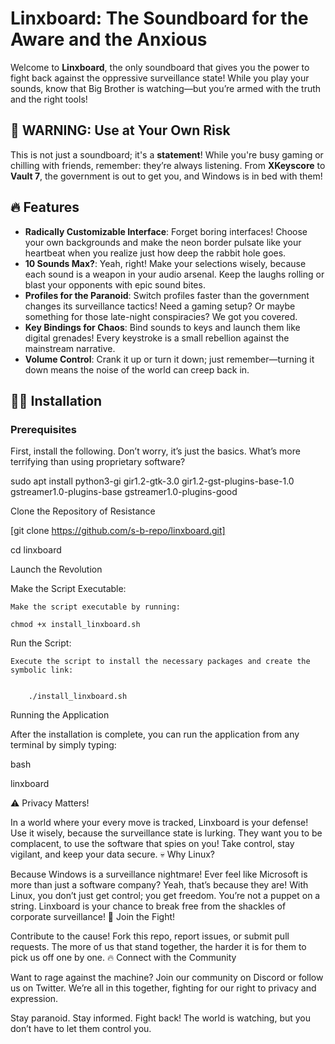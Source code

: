 # Linxboard: The Soundboard for the Aware and the Anxious

Welcome to **Linxboard**, the only soundboard that gives you the power to fight back against the oppressive surveillance state! While you play your sounds, know that Big Brother is watching—but you’re armed with the truth and the right tools! 

## 🚨 WARNING: Use at Your Own Risk

This is not just a soundboard; it's a **statement**! While you're busy gaming or chilling with friends, remember: they’re always listening. From **XKeyscore** to **Vault 7**, the government is out to get you, and Windows is in bed with them! 

## 🔥 Features

- **Radically Customizable Interface**: Forget boring interfaces! Choose your own backgrounds and make the neon border pulsate like your heartbeat when you realize just how deep the rabbit hole goes. 
- **10 Sounds Max?**: Yeah, right! Make your selections wisely, because each sound is a weapon in your audio arsenal. Keep the laughs rolling or blast your opponents with epic sound bites. 
- **Profiles for the Paranoid**: Switch profiles faster than the government changes its surveillance tactics! Need a gaming setup? Or maybe something for those late-night conspiracies? We got you covered.
- **Key Bindings for Chaos**: Bind sounds to keys and launch them like digital grenades! Every keystroke is a small rebellion against the mainstream narrative. 
- **Volume Control**: Crank it up or turn it down; just remember—turning it down means the noise of the world can creep back in. 

## 🏴‍☠️ Installation

### Prerequisites

First, install the following. Don’t worry, it’s just the basics. What’s more terrifying than using proprietary software? 

sudo apt install python3-gi gir1.2-gtk-3.0 gir1.2-gst-plugins-base-1.0 gstreamer1.0-plugins-base gstreamer1.0-plugins-good

Clone the Repository of Resistance


[git clone https://github.com/s-b-repo/linxboard.git]

cd linxboard

Launch the Revolution

Make the Script Executable:

    Make the script executable by running:

    chmod +x install_linxboard.sh

Run the Script:

    Execute the script to install the necessary packages and create the symbolic link:


        ./install_linxboard.sh

Running the Application

After the installation is complete, you can run the application from any terminal by simply typing:

bash

linxboard

⚠️ Privacy Matters!

In a world where your every move is tracked, Linxboard is your defense! Use it wisely, because the surveillance state is lurking. They want you to be complacent, to use the software that spies on you! Take control, stay vigilant, and keep your data secure.
💀 Why Linux?

Because Windows is a surveillance nightmare! Ever feel like Microsoft is more than just a software company? Yeah, that’s because they are! With Linux, you don’t just get control; you get freedom. You’re not a puppet on a string. Linxboard is your chance to break free from the shackles of corporate surveillance!
🔫 Join the Fight!

Contribute to the cause! Fork this repo, report issues, or submit pull requests. The more of us that stand together, the harder it is for them to pick us off one by one.
🔥 Connect with the Community

Want to rage against the machine? Join our community on Discord or follow us on Twitter. We’re all in this together, fighting for our right to privacy and expression.

Stay paranoid. Stay informed. Fight back! The world is watching, but you don’t have to let them control you.
